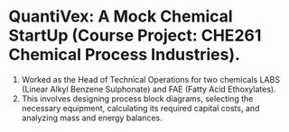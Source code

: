 # QuantiVex: A Mock Chemical StartUp (Course Project: CHE261 Chemical Process Industries).
 
1. Worked as the Head of Technical Operations for two chemicals LABS (Linear Alkyl Benzene Sulphonate) and FAE (Fatty Acid Ethoxylates).
2. This involves designing process block diagrams, selecting the necessary equipment, calculating its required capital costs, and analyzing mass and energy balances.
